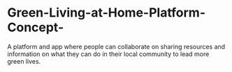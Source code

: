 # Green-Living-at-Home-Platform-Concept-
A platform and app where people can collaborate on sharing resources and information on what they can do in their local community to lead more green lives.
